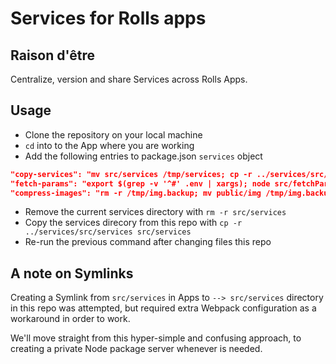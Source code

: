 # Services for Rolls apps

## Raison d'être
Centralize, version and share Services across Rolls Apps.

## Usage
- Clone the repository on your local machine
- `cd` into to the App where you are working
- Add the following entries to package.json `services` object
```json
"copy-services": "mv src/services /tmp/services; cp -r ../services/src/services src",
"fetch-params": "export $(grep -v '^#' .env | xargs); node src/fetchParameters.js",
"compress-images": "rm -r /tmp/img.backup; mv public/img /tmp/img.backup; node src/services/imageCompressor/imageCompressor.js"
```
- Remove the current services directory with `rm -r src/services` 
- Copy the services direcory from this repo with `cp -r ../services/src/services src/services`
- Re-run the previous command after changing files this repo

## A note on Symlinks
Creating a Symlink from `src/services` in Apps to `--> src/services` directory in this repo was attempted, but required extra Webpack configuration as a workaround in order to work. 

We'll move straight from this hyper-simple and confusing approach, to creating a private Node package server whenever is needed.
